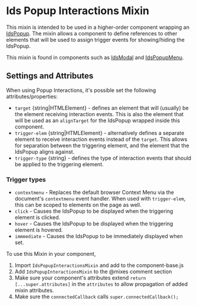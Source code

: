 # Ids Popup Interactions Mixin

This mixin is intended to be used in a higher-order component wrapping an [IdsPopup](../../components/ids-popup/README.md). The mixin allows a component to define references to other elements that will be used to assign trigger events for showing/hiding the IdsPopup.

This mixin is found in components such as [IdsModal](../../components/ids-modal/README.md) and [IdsPopupMenu](../../components/ids-popup-menu/README.md).

## Settings and Attributes

When using Popup Interactions, it's possible set the following attributes/properties:

- `target` {string|HTMLElement} - defines an element that will (usually) be the element receiving interaction events.  This is also the element that will be used as an `alignTarget` for the IdsPopup wrapped inside this component.
- `trigger-elem` {string|HTMLElement} - alternatively defines a separate element to receive interaction events instead of the `target`.  This allows for separation between the triggering element, and the element that the IdsPopup aligns against.
- `trigger-type` {string} - defines the type of interaction events that should be applied to the triggering element.

### Trigger types

- `contextmenu` - Replaces the default browser Context Menu via the document's `contextmenu` event handler.  When used with `trigger-elem`, this can be scoped to elements on the page as well.
- `click` - Causes the IdsPopup to be displayed when the triggering element is clicked.
- `hover` - Causes the IdsPopup to be displayed when the triggering element is hovered.
- `immmediate` - Causes the IdsPopup to be immediately displayed when set.

To use this Mixin in your component,

1. Import `IdsPopupInteractionsMixin` and add to the component-base.js
1. Add `IdsPopupInteractionsMixin` to the @mixes comment section
1. Make sure your component's attributes extend `return [...super.attributes]` in the `attributes` to allow propagation of added mixin attributes.
1. Make sure the `connectedCallback` calls `super.connectedCallback();`

